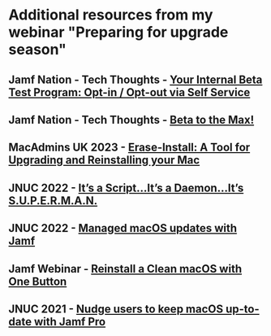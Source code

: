 # Additional resources from my webinar "Preparing for upgrade season"

## Jamf Nation - Tech Thoughts - [Your Internal Beta Test Program: Opt-in / Opt-out via Self Service](https://community.jamf.com/t5/tech-thoughts/your-internal-beta-test-program-opt-in-opt-out-via-self-service/ba-p/276384)

## Jamf Nation - Tech Thoughts - [Beta to the Max!](https://community.jamf.com/t5/tech-thoughts/beta-to-the-max/ba-p/292797)

## MacAdmins UK 2023 - [Erase-Install: A Tool for Upgrading and Reinstalling your Mac](https://grahamrpugh.com/2023/05/14/macaduk-presentation-eraseinstall.html)

## JNUC 2022 - [It’s a Script…It’s a Daemon…It’s S.U.P.E.R.M.A.N.](https://www.jamf.com/resources/videos/its-a-script-its-a-daemon-its-superman/)

## JNUC 2022 - [Managed macOS updates with Jamf](https://www.jamf.com/blog/fundamentals-macos-updates-jnuc2022/)

## Jamf Webinar - [Reinstall a Clean macOS with One Button](https://www.youtube.com/watch?v=UtdPLbpREtM)

## JNUC 2021 - [Nudge users to keep macOS up-to-date with Jamf Pro](https://www.jamf.com/resources/videos/nudge-users-to-keep-macos-up-to-date-with-jamf-pro/)
